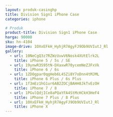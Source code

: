 ```yaml
---
layout: produk-casinghp
title: Division Sign1 iPhone Case
categories: iphone

# Produk
product-title: Division Sign1 iPhone Case
harga: 90000
sku: hn-4104
image-drive: 1OXxEFkH_HyhjR7AgyFJ9Ob9UVIutJ_Rl
gallery:
  - url: 10NeCgQ3z7RZWzUvwV6Nosk4XUtElrk2L
    title: iPhone 5 / 5s / SE
  - url: 19ynwR3S95tN-DXaxwR70ycemNeZJFxVk
    title: iPhone 6 / 6s
  - url: 1ZDOgpar0qgHeb6L4SZi8Y7oDnn4tMJML
    title: iPhone 6 Plus / 6s Plus
  - url: 1f3mEz1hG1ur6AB2ZOCjBAHH8JkTvEzOH
    title: iPhone 7 / 8
  - url: 1PGulQdjICe8aPQaYFA4StMcHCkH3HeF4
    title: iPhone 7 Plus / 8 Plus
  - url: 1OXxEFkH_HyhjR7AgyFJ9Ob9UVIutJ_Rl
    title: iPhone X
---
```

